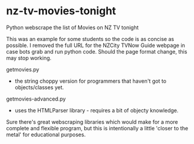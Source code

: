 # nz-tv-movies-tonight
Python webscrape the list of Movies on NZ TV tonight

This was an example for some students so the code is as concise as possible.  I removed the full URL for the NZCity TVNow Guide webpage in case bots grab and run python code.
Should the page format change, this may stop working.

getmovies.py
  - the string choppy version for programmers that haven't got to objects/classes yet.
  
getmovies-advanced.py
  - uses the HTMLParser library - requires a bit of objecty knowledge.

Sure there's great webscraping libraries which would make for a more complete and flexible program, but this is intentionally a little 'closer to the metal' for educational purposes.
